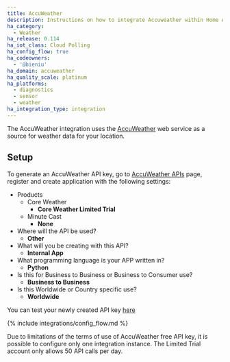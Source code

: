 ```yaml
---
title: AccuWeather
description: Instructions on how to integrate Accuweather within Home Assistant.
ha_category:
  - Weather
ha_release: 0.114
ha_iot_class: Cloud Polling
ha_config_flow: true
ha_codeowners:
  - '@bieniu'
ha_domain: accuweather
ha_quality_scale: platinum
ha_platforms:
  - diagnostics
  - sensor
  - weather
ha_integration_type: integration
---
```


The AccuWeather integration uses the [AccuWeather](https://accuweather.com/) web service as a source for weather data for your location.

## Setup

To generate an AccuWeather API key, go to [AccuWeather APIs](https://developer.accuweather.com/) page, register and create application with the following settings:
- Products
  - Core Weather
    - **Core Weather Limited Trial**
  - Minute Cast
    - **None**
- Where will the API be used? 
  - **Other**
- What will you be creating with this API?
  - **Internal App**
- What programming language is your APP written in? 
  - **Python**
- Is this for Business to Business or Business to Consumer use?
  - **Business to Business**
- Is this Worldwide or Country specific use?
  - **Worldwide**

You can test your newly created API key [here](https://developer.accuweather.com/accuweather-current-conditions-api/apis)

{% include integrations/config_flow.md %}

<div class="note warning">

Due to limitations of the terms of use of AccuWeather free API key, it is possible to configure only one integration instance.
The Limited Trial account only allows 50 API calls per day.

</div>
